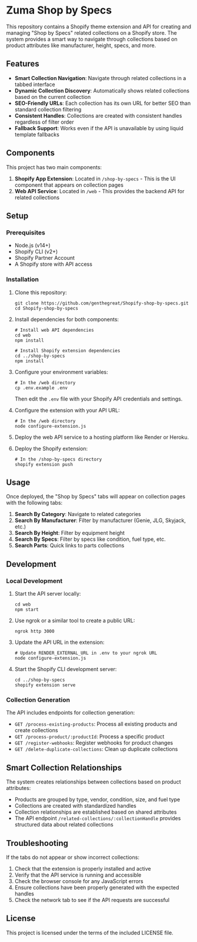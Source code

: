 # Zuma Shop by Specs

This repository contains a Shopify theme extension and API for creating and managing "Shop by Specs" related collections on a Shopify store. The system provides a smart way to navigate through collections based on product attributes like manufacturer, height, specs, and more.

## Features

- **Smart Collection Navigation**: Navigate through related collections in a tabbed interface
- **Dynamic Collection Discovery**: Automatically shows related collections based on the current collection
- **SEO-Friendly URLs**: Each collection has its own URL for better SEO than standard collection filtering
- **Consistent Handles**: Collections are created with consistent handles regardless of filter order
- **Fallback Support**: Works even if the API is unavailable by using liquid template fallbacks

## Components

This project has two main components:

1. **Shopify App Extension**: Located in `/shop-by-specs` - This is the UI component that appears on collection pages
2. **Web API Service**: Located in `/web` - This provides the backend API for related collections

## Setup

### Prerequisites

- Node.js (v14+)
- Shopify CLI (v2+)
- Shopify Partner Account
- A Shopify store with API access

### Installation

1. Clone this repository:
   ```
   git clone https://github.com/genthegreat/Shopify-shop-by-specs.git
   cd Shopify-shop-by-specs
   ```

2. Install dependencies for both components:
   ```
   # Install web API dependencies
   cd web
   npm install
   
   # Install Shopify extension dependencies
   cd ../shop-by-specs
   npm install
   ```

3. Configure your environment variables:
   ```
   # In the /web directory
   cp .env.example .env
   ```
   Then edit the `.env` file with your Shopify API credentials and settings.

4. Configure the extension with your API URL:
   ```
   # In the /web directory
   node configure-extension.js
   ```

5. Deploy the web API service to a hosting platform like Render or Heroku.

6. Deploy the Shopify extension:
   ```
   # In the /shop-by-specs directory
   shopify extension push
   ```

## Usage

Once deployed, the "Shop by Specs" tabs will appear on collection pages with the following tabs:

1. **Search By Category**: Navigate to related categories
2. **Search By Manufacturer**: Filter by manufacturer (Genie, JLG, Skyjack, etc.)
3. **Search By Height**: Filter by equipment height
4. **Search By Specs**: Filter by specs like condition, fuel type, etc.
5. **Search Parts**: Quick links to parts collections

## Development

### Local Development

1. Start the API server locally:
   ```
   cd web
   npm start
   ```

2. Use ngrok or a similar tool to create a public URL:
   ```
   ngrok http 3000
   ```

3. Update the API URL in the extension:
   ```
   # Update RENDER_EXTERNAL_URL in .env to your ngrok URL
   node configure-extension.js
   ```

4. Start the Shopify CLI development server:
   ```
   cd ../shop-by-specs
   shopify extension serve
   ```

### Collection Generation

The API includes endpoints for collection generation:

- `GET /process-existing-products`: Process all existing products and create collections
- `GET /process-product/:productId`: Process a specific product
- `GET /register-webhooks`: Register webhooks for product changes
- `GET /delete-duplicate-collections`: Clean up duplicate collections

## Smart Collection Relationships

The system creates relationships between collections based on product attributes:

- Products are grouped by type, vendor, condition, size, and fuel type
- Collections are created with standardized handles
- Collection relationships are established based on shared attributes
- The API endpoint `/related-collections/:collectionHandle` provides structured data about related collections

## Troubleshooting

If the tabs do not appear or show incorrect collections:

1. Check that the extension is properly installed and active
2. Verify that the API service is running and accessible
3. Check the browser console for any JavaScript errors
4. Ensure collections have been properly generated with the expected handles
5. Check the network tab to see if the API requests are successful

## License

This project is licensed under the terms of the included LICENSE file. 